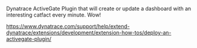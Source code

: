 Dynatrace ActiveGate Plugin that will create or update a dashboard with an interesting catfact every minute. Wow!

https://www.dynatrace.com/support/help/extend-dynatrace/extensions/development/extension-how-tos/deploy-an-activegate-plugin/
